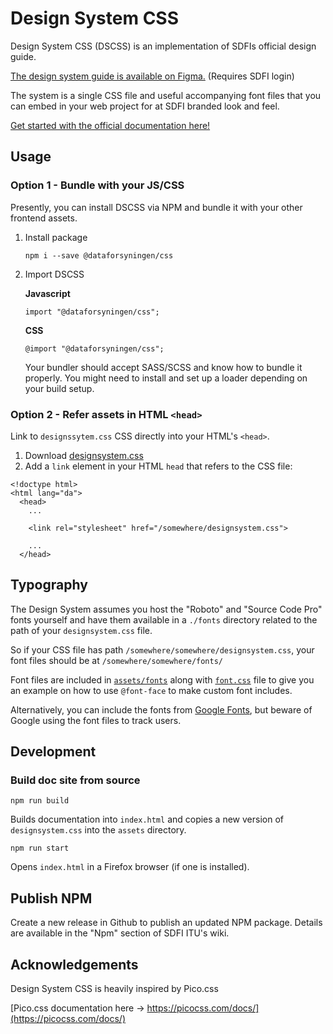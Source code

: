 # Design System CSS

Design System CSS (DSCSS) is an implementation of SDFIs official design guide.

[The design system guide is available on Figma.](https://www.figma.com/file/G9g2vp2MOcejoPB3d1xJvU/Dataforsyningen-Design-System)
(Requires SDFI login)

The system is a single CSS file and useful accompanying font files that you can embed in your web project for at SDFI branded look and feel.

[Get started with the official documentation here!](https://sdfidk.github.io/design-system-css/)

## Usage

### Option 1 - Bundle with your JS/CSS

Presently, you can install DSCSS via NPM and bundle it with your other frontend assets.

1. Install package
   ```
   npm i --save @dataforsyningen/css
   ```
2. Import DSCSS

   **Javascript**
   ```
   import "@dataforsyningen/css";
   ```
   **CSS**
   ```
   @import "@dataforsyningen/css";
   ```
   Your bundler should accept SASS/SCSS and know how to bundle it properly.
   You might need to install and set up a loader depending on your build setup.

### Option 2 - Refer assets in HTML `<head>`

Link to `designssytem.css` CSS directly into your HTML's `<head>`.

1. Download [designsystem.css](https://github.com/SDFIdk/design-system-css/blob/main/assets/designsystem.css)
2. Add a `link` element in your HTML `head` that refers to the CSS file:

```
<!doctype html>
<html lang="da">
  <head>
    ...

    <link rel="stylesheet" href="/somewhere/designsystem.css">

    ...
  </head>
```

## Typography

The Design System assumes you host the "Roboto" and "Source Code Pro" fonts yourself and have them available in a `./fonts` directory related to the path of your `designsystem.css` file.

So if your CSS file has path `/somewhere/somewhere/designsystem.css`, your font files should be at `/somewhere/somewhere/fonts/`

Font files are included in [`assets/fonts`](./assets/fonts) along with [`font.css`](./assets/fonts/font.css) file to give you an example on how to use `@font-face` to make custom font includes.

Alternatively, you can include the fonts from [Google Fonts](https://fonts.google.com/), but beware of Google using the font files to track users.

## Development

### Build doc site from source

```
npm run build
```
Builds documentation into `index.html` and copies a new version of `designsystem.css` into the `assets` directory.

```
npm run start
```
Opens `index.html` in a Firefox browser (if one is installed).

## Publish NPM

Create a new release in Github to publish an updated NPM package.
Details are available in the "Npm" section of SDFI ITU's wiki.

## Acknowledgements

Design System CSS is heavily inspired by Pico.css

[Pico.css documentation here -> https://picocss.com/docs/](https://picocss.com/docs/)
